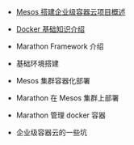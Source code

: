 
* [Mesos 搭建企业级容器云项目概述](container/summary.md)

* [Docker 基础知识介绍](container/docker.md)

* Marathon Framework 介绍

* 基础环境搭建

* Mesos 集群容器化部署

* Marathon 在 Mesos 集群上部署

* Marathon 管理 docker 容器

* 企业级容器云的一些坑